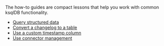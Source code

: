The how-to guides are compact lessons that help you work with common ksqlDB functionality.

- [Query structured data](query-structured-data.md)
- [Convert a changelog to a table](convert-changelog-to-table.md)
- [Use a custom timestamp column](use-a-custom-timestamp-column.md)
- [Use connector management](use-connector-management.md)